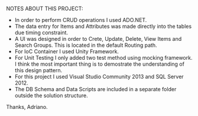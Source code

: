 NOTES ABOUT THIS PROJECT:

- In order to perform CRUD operations I used ADO.NET. 
- The data entry for Items and Attributes was made directly into the tables due timing constraint. 
- A UI was designed in order to Crete, Update, Delete, View Items and Search Groups. This is located in the default Routing path.
- For IoC Container I used Unity Framework.  
- For Unit Testing I only added two test method using mocking framework. I think the most important thing is to demostrate the 
  understanding of this design pattern.
- For this project I used Visual Studio Community 2013 and SQL Server 2012. 
- The DB Schema and Data Scripts are included in a separate folder outside the solution structure. 

Thanks, 
Adriano. 


